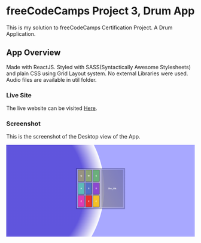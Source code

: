 # freeCodeCamps Project 3, Drum App

This is my solution to freeCodeCamps Certification Project. A Drum Application.

## App Overview

Made with ReactJS. Styled with SASS(Syntactically Awesome Stylesheets) and plain CSS using Grid Layout system. No external Libraries were used. Audio files are available in util folder.

### Live Site

The live website can be visited [Here](https://davidbayfcc3.netlify.app/).

### Screenshot

This is the screenshot of the Desktop view of the App.

![Drum App](/src/screenshot/screenshot.PNG)
